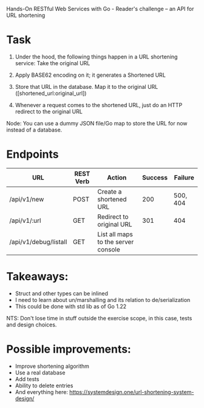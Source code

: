 Hands-On RESTful Web Services with Go - Reader's challenge – an API for URL shortening

# Task

1. Under the hood, the following things happen in a URL shortening service:
Take the original URL

2. Apply BASE62 encoding on it; it generates a Shortened URL

3. Store that URL in the database. Map it to the original URL ([shortened_url:original_url])

4. Whenever a request comes to the shortened URL, just do an HTTP redirect to the original URL

Node: You can use a dummy JSON file/Go map to store the URL for now instead of a database.


# Endpoints 

| URL                   | REST Verb | Action                              | Success | Failure  |
| --------------------- | --------- | ----------------------------------- | ------- | -------- |
| /api/v1/new           | POST      | Create a shortened URL              | 200     | 500, 404 |
| /api/v1/:url          | GET       | Redirect to original URL            | 301     | 404      |
| /api/v1/debug/listall | GET       | List all maps to the server console |         |          |

# Takeaways:

- Struct and other types can be inlined
- I need to learn about un/marshalling and its relation to de/serialization
- This could be done with std lib as of Go 1.22

NTS: Don't lose time in stuff outside the exercise scope, in this case, tests and design choices.

# Possible improvements:

- Improve shortening algorithm
- Use a real database
- Add tests
- Ability to delete entries
- And everything here: https://systemdesign.one/url-shortening-system-design/